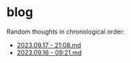 # blog
Random thoughts in chronological order:

- [2023.09.17 - 21:08.md](2023.09.17%20-%2021:08.md)
- [2023.09.16 - 09:21.md](2023.09.16%20-%2009:21.md)
